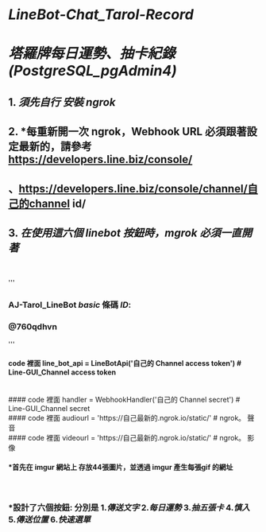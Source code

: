 # _LineBot-Chat_Tarol-Record_
# _塔羅牌每日運勢、抽卡紀錄 (PostgreSQL_pgAdmin4)_

## 1. *須先自行 安裝 ngrok*
## 2. *每重新開一次 ngrok，Webhook URL 必須跟著設定最新的，請參考 https://developers.line.biz/console/
## 、https://developers.line.biz/console/channel/自己的channel id/
## 3. *在使用這六個 linebot 按鈕時，mgrok 必須一直開著*
<br/>

'''
### AJ-Tarol_LineBot _basic_ 條碼 _ID_:  
### @760qdhvn
'''
<br/>

#### code 裡面 line_bot_api = LineBotApi('自己的 Channel access token') # Line-GUI_Channel access token
<br/>
#### code 裡面 handler = WebhookHandler('自己的 Channel secret') # Line-GUI_Channel secret
<br/>
#### code 裡面 audiourl = 'https://自己最新的.ngrok.io/static/' # ngrok。 聲音
<br/>
#### code 裡面 videourl = 'https://自己最新的.ngrok.io/static/' # ngrok。 影像
<br/>

#### *首先在 imgur 網站上 存放44張圖片，並透過 imgur 產生每張gif 的網址
<br/>

### *設計了六個按鈕: 分別是 1._傳送文字_ 2._每日運勢_ 3._抽五張卡_ 4._慎入_ 5._傳送位置_ 6._快速選單_
<br/>

